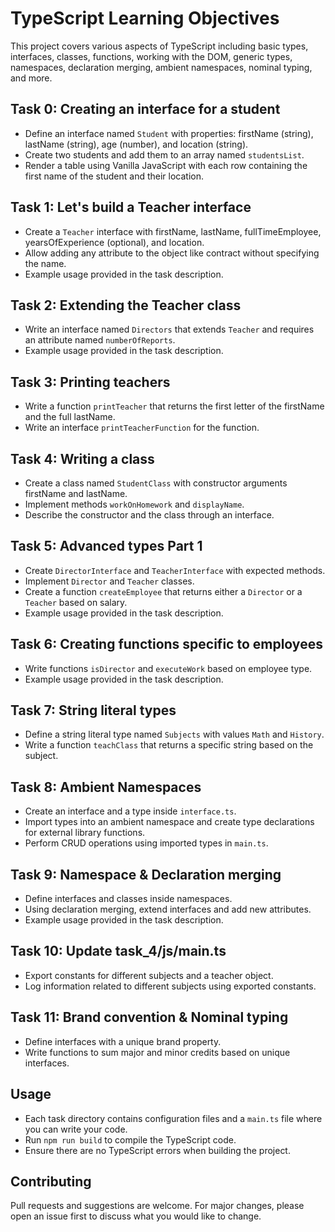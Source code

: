 # TypeScript Learning Objectives

This project covers various aspects of TypeScript including basic types, interfaces, classes, functions, working with the DOM, generic types, namespaces, declaration merging, ambient namespaces, nominal typing, and more.

## Task 0: Creating an interface for a student

- Define an interface named `Student` with properties: firstName (string), lastName (string), age (number), and location (string).
- Create two students and add them to an array named `studentsList`.
- Render a table using Vanilla JavaScript with each row containing the first name of the student and their location.

## Task 1: Let's build a Teacher interface

- Create a `Teacher` interface with firstName, lastName, fullTimeEmployee, yearsOfExperience (optional), and location.
- Allow adding any attribute to the object like contract without specifying the name.
- Example usage provided in the task description.

## Task 2: Extending the Teacher class

- Write an interface named `Directors` that extends `Teacher` and requires an attribute named `numberOfReports`.
- Example usage provided in the task description.

## Task 3: Printing teachers

- Write a function `printTeacher` that returns the first letter of the firstName and the full lastName.
- Write an interface `printTeacherFunction` for the function.

## Task 4: Writing a class

- Create a class named `StudentClass` with constructor arguments firstName and lastName.
- Implement methods `workOnHomework` and `displayName`.
- Describe the constructor and the class through an interface.

## Task 5: Advanced types Part 1

- Create `DirectorInterface` and `TeacherInterface` with expected methods.
- Implement `Director` and `Teacher` classes.
- Create a function `createEmployee` that returns either a `Director` or a `Teacher` based on salary.
- Example usage provided in the task description.

## Task 6: Creating functions specific to employees

- Write functions `isDirector` and `executeWork` based on employee type.
- Example usage provided in the task description.

## Task 7: String literal types

- Define a string literal type named `Subjects` with values `Math` and `History`.
- Write a function `teachClass` that returns a specific string based on the subject.

## Task 8: Ambient Namespaces

- Create an interface and a type inside `interface.ts`.
- Import types into an ambient namespace and create type declarations for external library functions.
- Perform CRUD operations using imported types in `main.ts`.

## Task 9: Namespace & Declaration merging

- Define interfaces and classes inside namespaces.
- Using declaration merging, extend interfaces and add new attributes.
- Example usage provided in the task description.

## Task 10: Update task_4/js/main.ts

- Export constants for different subjects and a teacher object.
- Log information related to different subjects using exported constants.

## Task 11: Brand convention & Nominal typing

- Define interfaces with a unique brand property.
- Write functions to sum major and minor credits based on unique interfaces.

## Usage

- Each task directory contains configuration files and a `main.ts` file where you can write your code.
- Run `npm run build` to compile the TypeScript code.
- Ensure there are no TypeScript errors when building the project.

## Contributing

Pull requests and suggestions are welcome. For major changes, please open an issue first to discuss what you would like to change.


